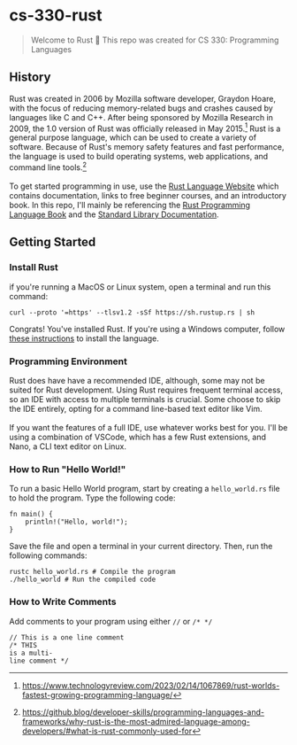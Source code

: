 # cs-330-rust
> Welcome to Rust 🦀 This repo was created for CS 330: Programming Languages
## History
Rust was created in 2006 by Mozilla software developer, Graydon Hoare, with the focus of reducing memory-related bugs and crashes caused by languages like C and C++. After being sponsored by Mozilla Research in 2009, the 1.0 version of Rust was officially released in May 2015.[^1]
Rust is a general purpose language, which can be used to create a variety of software. Because of Rust's memory safety features and fast performance, the language is used to build operating systems, web applications, and command line tools.[^2]<br><br>
To get started programming in use, use the [Rust Language Website](https://www.rust-lang.org/learn) which contains documentation, links to free beginner courses, and an introductory book. In this repo, I'll mainly be referencing the [Rust Programming Language Book](https://doc.rust-lang.org/book/) and the [Standard Library Documentation](https://doc.rust-lang.org/std/index.html).
## Getting Started
### Install Rust
if you're running a MacOS or Linux system, open a terminal and run this command:
```
curl --proto '=https' --tlsv1.2 -sSf https://sh.rustup.rs | sh
```
Congrats! You've installed Rust.
If you're using a Windows computer, follow [these instructions](https://forge.rust-lang.org/infra/other-installation-methods.html) to install the language.
### Programming Environment
Rust does have have a recommended IDE, although, some may not be suited for Rust development. Using Rust requires frequent terminal access, so an IDE with access to multiple terminals is crucial. Some choose to skip the IDE entirely, opting for a command line-based text editor like Vim.<br><br>
If you want the features of a full IDE, use whatever works best for you. I'll be using a combination of VSCode, which has a few Rust extensions, and Nano, a CLI text editor on Linux. 
### How to Run "Hello World!"
To run a basic Hello World program, start by creating a `hello_world.rs` file to hold the program. Type the following code:
```
fn main() {
    println!("Hello, world!");
}
```
Save the file and open a terminal in your current directory.
Then, run the following commands:
```
rustc hello_world.rs # Compile the program
./hello_world # Run the compiled code
```
### How to Write Comments
Add comments to your program using either `//` or `/* */`
```
// This is a one line comment
/* THIS
is a multi-
line comment */
```

[^1]: https://www.technologyreview.com/2023/02/14/1067869/rust-worlds-fastest-growing-programming-language/

[^2]: https://github.blog/developer-skills/programming-languages-and-frameworks/why-rust-is-the-most-admired-language-among-developers/#what-is-rust-commonly-used-for
